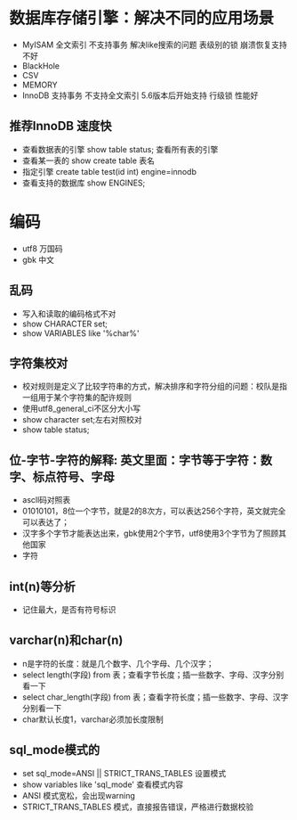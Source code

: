 # 数据库存储引擎：解决不同的应用场景
- MyISAM 全文索引 不支持事务 解决like搜索的问题 表级别的锁 崩溃恢复支持不好
- BlackHole
- CSV
- MEMORY
- InnoDB 支持事务 不支持全文索引 5.6版本后开始支持 行级锁 性能好
## 推荐InnoDB 速度快
- 查看数据表的引擎
show table status; 查看所有表的引擎
- 查看某一表的
show create table 表名
- 指定引擎
create table test(id int) engine=innodb
- 查看支持的数据库
show ENGINES;

# 编码
- utf8 万国码
- gbk 中文

## 乱码
- 写入和读取的编码格式不对
- show CHARACTER set;
- show VARIABLES like '%char%'

## 字符集校对
- 校对规则是定义了比较字符串的方式，解决排序和字符分组的问题：校队是指一组用于某个字符集的配许规则
- 使用utf8_general_ci不区分大小写
- show character set;左右对照校对
- show table status;

## 位-字节-字符的解释: 英文里面：字节等于字符：数字、标点符号、字母
- ascll码对照表
- 01010101，8位一个字节，就是2的8次方，可以表达256个字符，英文就完全可以表达了； 
- 汉字多个字节才能表达出来，gbk使用2个字节，utf8使用3个字节为了照顾其他国家
- 字符

## int(n)等分析
- 记住最大，是否有符号标识

## varchar(n)和char(n)
- n是字符的长度：就是几个数字、几个字母、几个汉字；
- select length(字段) from 表；查看字节长度；插一些数字、字母、汉字分别看一下 
- select char_length(字段) from 表；查看字符长度；插一些数字、字母、汉字分别看一下 
- char默认长度1，varchar必须加长度限制

## sql_mode模式的
- set sql_mode=ANSI || STRICT_TRANS_TABLES  设置模式
- show variables like 'sql_mode' 查看模式内容
- ANSI 模式宽松，会出现warning
- STRICT_TRANS_TABLES 模式，直接报告错误，严格进行数据校验


















